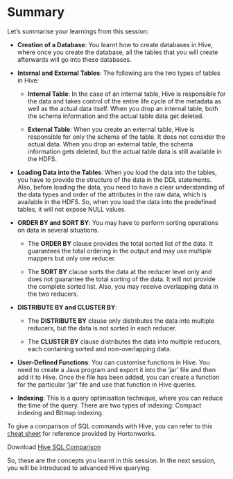 # Summary

Let’s summarise your learnings from this session:

- **Creation of a Database**: You learnt how to create databases in Hive, where once you create the database, all the tables that you will create afterwards will go into these databases.

- **Internal and External Tables**: The following are the two types of tables in Hive:

  - **Internal Table**: In the case of an internal table, Hive is responsible for the data and takes control of the entire life cycle of the metadata as well as the actual data itself. When you drop an internal table, both the schema information and the actual table data get deleted.

  - **External Table**: When you create an external table, Hive is responsible for only the schema of the table. It does not consider the actual data. When you drop an external table, the schema information gets deleted, but the actual table data is still available in the HDFS.

- **Loading Data into the Tables**: When you load the data into the tables, you have to provide the structure of the data in the DDL statements. Also, before loading the data, you need to have a clear understanding of the data types and order of the attributes in the raw data, which is available in the HDFS. So, when you load the data into the predefined tables, it will not expose NULL values.

- **ORDER BY and SORT BY**: You may have to perform sorting operations on data in several situations.

  - The **ORDER BY** clause provides the total sorted list of the data. It guarantees the total ordering in the output and may use multiple mappers but only one reducer.

  - The **SORT BY** clause sorts the data at the reducer level only and does not guarantee the total sorting of the data. It will not provide the complete sorted list. Also, you may receive overlapping data in the two reducers.

- **DISTRIBUTE BY and CLUSTER BY**:

  - The **DISTRIBUTE BY** clause only distributes the data into multiple reducers, but the data is not sorted in each reducer.

  - The **CLUSTER BY** clause distributes the data into multiple reducers, each containing sorted and non-overlapping data.

- **User-Defined Functions**: You can customise functions in Hive. You need to create a Java program and export it into the ‘jar’ file and then add it to Hive. Once the file has been added, you can create a function for the particular ‘jar’ file and use that function in Hive queries.

- **Indexing**: This is a query optimisation technique, where you can reduce the time of the query. There are two types of indexing: Compact indexing and Bitmap indexing.

To give a comparison of SQL commands with Hive, you can refer to this [cheat sheet](http://hortonworks.com/wp-content/uploads/2016/05/Hortonworks.CheatSheet.SQLtoHive.pdf) for reference provided by Hortonworks.

Download [Hive SQL Comparison](https://github.com/Mathews-Tom/Machine_Learning_and_Artificial_Intelligence_Hub/blob/main/Guides/SQL_to_Hive.pdf)

So, these are the concepts you learnt in this session. In the next session, you will be introduced to advanced Hive querying.

